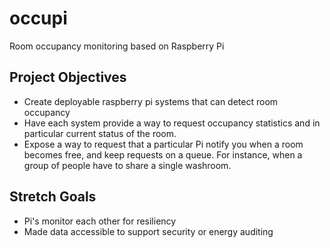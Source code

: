 # occupi
Room occupancy monitoring based on Raspberry Pi

## Project Objectives
- Create deployable raspberry pi systems that can detect room occupancy
- Have each system provide a way to request occupancy statistics
  and in particular current status of the room.
- Expose a way to request that a particular Pi notify you when a room
  becomes free, and keep requests on a queue. For instance, when a group
  of people have to share a single washroom.

## Stretch Goals
- Pi's monitor each other for resiliency
- Made data accessible to support security or energy auditing
